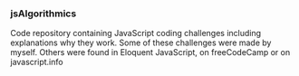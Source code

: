 ### jsAlgorithmics

Code repository containing JavaScript coding challenges including explanations why they work. Some of these challenges were made by myself. Others were found in Eloquent JavaScript, on freeCodeCamp or on javascript.info
